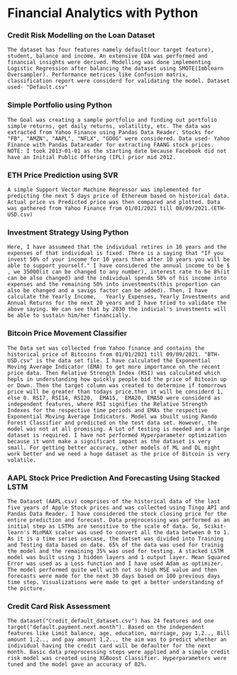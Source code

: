 # Financial Analytics with Python

### Credit Risk Modelling on the Loan Dataset
```The dataset has four features namely default(our target feature), student, balance and income. An extensive EDA was performed and financial insights were derived. Modelling was done implementing Logistic Regression after balancing the dataset using SMOTE(Imblearn Oversampler). Performance metrices like Confusion matrix, classification report were considerd for validating the model. Dataset used- "Default.csv"```

### Simple Portfolio using Python
```The Goal was creating a sample portfolio and finding out portfolio simple returns, get daily returns, volatility, etc. The data was extracted from Yahoo Finance using Pandas Data Reader. Stocks for "FB", "AMZN", "AAPL", "NFLX", "GOOG" were considered. Data used- Yahoo Finance with Pandas Datareader for extracting FAANG stock prices. NOTE: I took 2013-01-01 as the starting date because Facebook did not have an Initial Public Offering (IPL) prior mid 2012.```

### ETH Price Prediction using SVR
```A simple Support Vector Machine Regressor was implemented for predicting the next 5 days price of Ethereum based on historical data. Actual price vs Predicted price was then compared and plotted. Data was gathered from Yahoo Finance from 01/01/2021 till 08/09/2021.(ETH-USD.csv)```

### Investment Strategy Using Python
```Here, I have assumeed that the individual retires in 10 years and the expenses of that individual is fixed. There is a saying that "If you invest 50% of your income for 10 years then after 10 years you will be able to support yourself." I have considered the annual income to be $ , we 35000(it can be changed to any number), interest rate to be 8%(it can be also changed) and the individual spends 50% of his income into expenses and the remaining 50% into investments(this proportion can also be changed and a savigs factor can be added). Then, I have calculate the Yearly Income,	Yearly Expenses, Yearly Investments and	Annual Returns for the next 20 years and I have tried to validate the above saying. We can see that by 2030 the indivial's investments will be able to sustain him/her financially.```

### Bitcoin Price Movement Classifier
```The Data set was collected from Yahoo finance and contains the historical price of Bitcoins from 01/01/2021 till 09/09/2021. "BTH-USD.csv" is the data set file. I have calculated the Exponential Moving Average Indicator (EMA) to get more importance on the recent price data. Then Relative Strength Index (RSI) was calculated which hepls in understanding how quickly people bid the price of Bitcoin up or Down. Then the target column was created to determine if tomorrows price will be greater than todays price,then it will be considerd 1, else 0. RSI7, RSI14,	RSI20,	EMA15,	EMA20, EMA50 were considerd as independent features, where RSI signifies the Relative Strength Indexes for the respective time periods and EMAs the respective Exponential Moving Average Indicators. Model wa sbuilt using Rando Forest Classifier and predicted on the test data set. However, the model was not at all promising. A Lot of testing is needed and a large dataset is required. I have not performed Hyperparameter optimization because it wont make a significant impact as the dataset is very small. For getting better accuracy, other models of ML and DL might work better and we need a huge dataset as the price of Bitcoin is very volatile.```

### AAPL Stock Price Prediction And Forecasting Using Stacked LSTM
```The Dataset (AAPL.csv) comprises of the historical data of the last five years of Apple Stock prices and was collected using Tingo API and Pandas Data Reader. I have considered the stock closing price for the entire prediction and forecast. Data preprocessing was performed as an initial step as LSTMs are sensitive to the scale of data. So, Scikit- learn's MinMAX scaler was used to convert all the data between 0 to 1. As it is a time series usecase, the datset was divided into Training and Testing data based on date. 65% of the data was used for trainig the model and the remaining 35% was used for testing. A stacked LSTM model was built using 3 hidden layers and 1 output layer. Mean Squared Error was used as a Loss function and I have used Adam as optimizer. The model performed quite well with not so high MSE value and then forecasts were made for the next 30 days based on 100 previous days time step. Visualizations were made to get a better understanding of the picture.``` 

### Credit Card Risk Assessment


```The dataset("Credit_default_dataset.csv") has 24 features and one target("default.payment.next.month"). Based on the independent features like Limit balance, age, education, marriage, pay 1,2.., Bill amount 1,2.., and pay amount 1,2.., the aim was to predict whether an individual having the credit card will be defaulter for the next month. Basic data preprocessing steps were applied and a simple credit risk model was created using XGBoost Classifier. Hyperparameters were tuned and the model gave an accuracy of 82%.```

